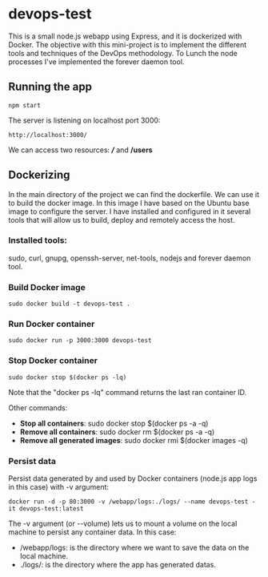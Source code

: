 # devops-test
This is a small node.js webapp using Express, and it is dockerized with Docker. The objective with this mini-project is to implement the different tools and techniques of the DevOps methodology. To Lunch the node processes I've implemented the forever daemon tool.

## Running the app
```
npm start
```
The server is listening on localhost port 3000:
```
http://localhost:3000/
```
We can access two resources: ***/*** and **/users**

## Dockerizing
In the main directory of the project we can find the dockerfile. We can use it to build the docker image. In this image I have based on the Ubuntu base image to configure the server. I have installed and configured in it several tools that will allow us to build, deploy and remotely access the host.
### Installed tools:
sudo, curl, gnupg, openssh-server, net-tools, nodejs and forever daemon tool.
### Build Docker image
```
sudo docker build -t devops-test .
```

### Run Docker container
```
sudo docker run -p 3000:3000 devops-test
```
### Stop Docker container
```
sudo docker stop $(docker ps -lq)
```
Note that the "docker ps -lq" command returns the last ran container ID.

Other commands:
- **Stop all containers**: sudo docker stop $(docker ps -a -q)
- **Remove all containers**: sudo docker rm $(docker ps -a -q)
- **Remove all generated images**: sudo docker rmi $(docker images -q)

### Persist data
Persist data generated by and used by Docker containers (node.js app logs in this case) with -v argument:
```
docker run -d -p 80:3000 -v /webapp/logs:./logs/ --name devops-test -it devops-test:latest
```
The -v argument (or --volume) lets us to mount a volume on the local machine to persist any container data. In this case:
- /webapp/logs: is the directory where we want to save the data on the local machine.
- ./logs/: is the directory where the app has generated datas.


